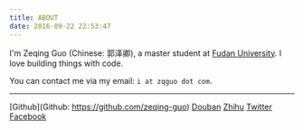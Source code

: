 ```yaml
---
title: ABOUT
date: 2016-09-22 22:53:47
---
```


I'm Zeqing Guo (Chinese: 郭泽卿), a master student at [Fudan University](http://www.fudan.edu.cn). I love building things with code.

You can contact me via my email: `i at zqguo dot com`.

---

[Github](Github: https://github.com/zeqing-guo)
[Douban](https://www.douban.com/people/zeqingg)
[Zhihu](https://www.zhihu.com/people/jason-guo-92)
[Twitter](https://twitter.com/Jason_zq_Guo)  
[Facebook](https://www.facebook.com/jason.guo.7777)
